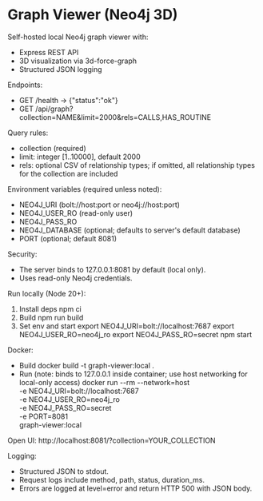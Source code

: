 # Graph Viewer (Neo4j 3D)

Self-hosted local Neo4j graph viewer with:
- Express REST API
- 3D visualization via 3d-force-graph
- Structured JSON logging

Endpoints:
- GET /health -> {"status":"ok"}
- GET /api/graph?collection=NAME&limit=2000&rels=CALLS,HAS_ROUTINE

Query rules:
- collection (required)
- limit: integer [1..10000], default 2000
- rels: optional CSV of relationship types; if omitted, all relationship types for the collection are included

Environment variables (required unless noted):
- NEO4J_URI (bolt://host:port or neo4j://host:port)
- NEO4J_USER_RO (read-only user)
- NEO4J_PASS_RO
- NEO4J_DATABASE (optional; defaults to server's default database)
- PORT (optional; default 8081)

Security:
- The server binds to 127.0.0.1:8081 by default (local only).
- Uses read-only Neo4j credentials.

Run locally (Node 20+):
1) Install deps
   npm ci
2) Build
   npm run build
3) Set env and start
   export NEO4J_URI=bolt://localhost:7687
   export NEO4J_USER_RO=neo4j_ro
   export NEO4J_PASS_RO=secret
   npm start

Docker:
- Build
  docker build -t graph-viewer:local .
- Run (note: binds to 127.0.0.1 inside container; use host networking for local-only access)
  docker run --rm --network=host \
    -e NEO4J_URI=bolt://localhost:7687 \
    -e NEO4J_USER_RO=neo4j_ro \
    -e NEO4J_PASS_RO=secret \
    -e PORT=8081 \
    graph-viewer:local

Open UI:
http://localhost:8081/?collection=YOUR_COLLECTION

Logging:
- Structured JSON to stdout.
- Request logs include method, path, status, duration_ms.
- Errors are logged at level=error and return HTTP 500 with JSON body.